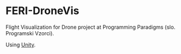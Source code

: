 # FERI-DroneVis

Flight Visualization for Drone project at Programming Paradigms (slo. Programski Vzorci).

Using [Unity](https://unity3d.com/).
